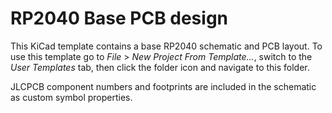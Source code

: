 # RP2040 Base PCB design

This KiCad template contains a base RP2040 schematic and PCB layout. To use this template go to _File_ > _New Project From Template..._,
switch to the _User Templates_ tab, then click the folder icon and navigate to this folder.

JLCPCB component numbers and footprints are included in the schematic as custom symbol properties.

